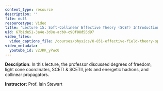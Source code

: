 ```yaml
---
content_type: resource
description: ''
file: null
resourcetype: Video
title: 'Lecture 15: Soft-Collinear Effective Theory (SCET) Introduction'
uid: 67b1de51-3a4e-3d8e-acb0-c90f88d55d97
video_files:
  video_captions_file: /courses/physics/8-851-effective-field-theory-spring-2013/video-lectures/lecture-15-soft-collinear-effective-theory-scet-introduction/v2JKK_yPwc0.vtt
video_metadata:
  youtube_id: v2JKK_yPwc0
---
```


**Description:** In this lecture, the professor discussed degrees of freedom, light cone coordinates, SCETI & SCETII, jets and energetic hadrons, and collinear propagators.

**Instructor:** Prof. Iain Stewart